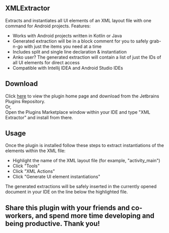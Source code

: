 ## XMLExtractor
Extracts and instantiates all UI elements of an XML layout file with one command for Android projects. Features:
<br>
<ul>
  <li>Works with Android projects written in Kotlin or Java</li>
  <li>Generated extraction will be in a block comment for you to safely grab-n-go with just the items you need at a time</li>
  <li>Includes split and single line declaration & instantiation</li>
  <li>Anko user? The generated extraction will contain a list of just the IDs of all UI elements for direct access</li>
  <li>Compatible with Intellij IDEA and Android Studio IDEs</li>
</ul>

## Download
Click [here](https://plugins.jetbrains.com/plugin/14230-xml-layout-extractor) to view the plugin home page and download from the Jetbrains Plugins Repository.<br/>
Or,<br/>
Open the Plugins Marketplace window within your IDE and type "XML Extractor" and install from there.<br>

## Usage
Once the plugin is installed follow these steps to extract instantiations of the elements within the XML file:
<br>
<ul>
  <li>Highlight the name of the XML layout file (for example, "activity_main")</li>
  <li>Click "Tools"</li>
  <li>Click "XML Actions"</li>
  <li>Click "Generate UI element instantiations"</li>
</ul>

The generated extractions will be safely inserted in the currently opened document in your IDE on the line below the highlighted file.

## Share this plugin with your friends and co-workers, and spend more time developing and being productive. Thank you!

